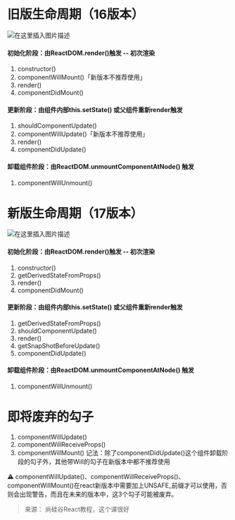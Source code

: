 ﻿# 旧版生命周期（16版本）
![在这里插入图片描述](https://img-blog.csdnimg.cn/4aa979c6739f462dbd587aa15acc6192.png?x-oss-process=image/watermark,type_d3F5LXplbmhlaQ,shadow_50,text_Q1NETiBAQ2h1YW5ZYW5nIENoZW4=,size_20,color_FFFFFF,t_70,g_se,x_16)
#### 初始化阶段：由ReactDOM.render()触发 -- 初次渲染
1. constructor()
2. componentWillMount()「新版本不推荐使用」
4. render()
5. componentDidMount()
#### 更新阶段：由组件内部this.setState() 或父组件重新render触发
1. shouldComponentUpdate()
2. componentWillUpdate()「新版本不推荐使用」
3. render()
4. componentDidUpdate()
#### 卸载组件阶段：由ReactDOM.unmountComponentAtNode() 触发
1. componentWillUnmount()

# 新版生命周期（17版本）
![在这里插入图片描述](https://img-blog.csdnimg.cn/949a1562d34940739f2c96e583b67a7e.png?x-oss-process=image/watermark,type_d3F5LXplbmhlaQ,shadow_50,text_Q1NETiBAQ2h1YW5ZYW5nIENoZW4=,size_20,color_FFFFFF,t_70,g_se,x_16#pic_center)
#### 初始化阶段：由ReactDOM.render()触发 -- 初次渲染
1. constructor()
2. getDerivedStateFromProps()
3. render()
4. componentDidMount()
#### 更新阶段：由组件内部this.setState() 或父组件重新render触发
1. getDerivedStateFromProps()
2. shouldComponentUpdate()
3. render()
4. getSnapShotBeforeUpdate()
5. componentDidUpdate()
#### 卸载组件阶段：由ReactDOM.unmountComponentAtNode() 触发
1. componentWillUnmount()

# 即将废弃的勾子
1. componentWillUpdate()
2. componentWillReceiveProps()
3. componentWillMount()
记法：除了componentDidUpdate()这个组件卸载阶段的勾子外，其他带Will的勾子在新版本中都不推荐使用

⚠️ componentWillUpdate()、componentWillReceiveProps()、componentWillMount()在react新版本中需要加上UNSAFE_前缀才可以使用，否则会出现警告，而且在未来的版本中，这3个勾子可能被废弃。

> 来源：
> 尚硅谷React教程，这个课很好

